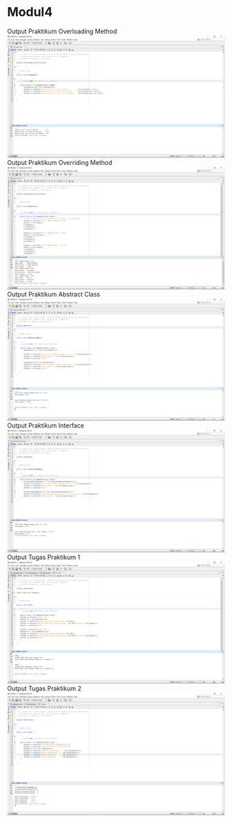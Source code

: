 # Modul4
Output Praktikum Overloading Method
![alt text](https://github.com/DamarRaihanChoirulFirdaus27RPL/Modul4/blob/master/Screenshot%20(193).png)
Output Praktikum Overriding Method
![alt text](https://github.com/DamarRaihanChoirulFirdaus27RPL/Modul4/blob/master/Screenshot%20(194).png)
Output Praktikum Abstract Class
![alt text](https://github.com/DamarRaihanChoirulFirdaus27RPL/Modul4/blob/master/Screenshot%20(191).png)
Output Praktikum Interface
![alt text](https://github.com/DamarRaihanChoirulFirdaus27RPL/Modul4/blob/master/Screenshot%20(192).png)
Output Tugas Praktikum 1
![alt text](https://github.com/DamarRaihanChoirulFirdaus27RPL/Modul4/blob/master/Screenshot%20(195).png)
Output Tugas Praktikum 2
![alt text](https://github.com/DamarRaihanChoirulFirdaus27RPL/Modul4/blob/master/Screenshot%20(196).png)
